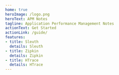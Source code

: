 ```yaml
---
home: true
heroImage: /logo.png
heroText: APM Notes
tagline: Application Performance Management Notes
actionText: Get Started
actionLink: /guide/
features:
- title: Sleuth
  details: Sleuth
- title: Zipkin
  details: Zipkin
- title: HTrace
  details: HTrace
---
```


